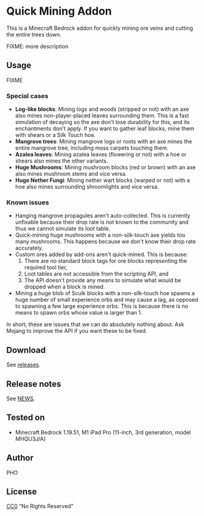 # Quick Mining Addon

This is a Minecraft Bedrock addon for quickly mining ore veins and cutting
the entire trees down.

FIXME: more description

## Usage

FIXME

### Special cases

* **Log-like blocks**: Mining logs and woods (stripped or not) with an axe
  also mines non-player-placed leaves surrounding them. This is a fast
  simulation of decaying so the axe don't lose durability for this, and its
  enchantments don't apply. If you want to gather leaf blocks, mine them
  with shears or a Silk Touch hoe.
* **Mangrove trees**: Mining mangrove logs or roots with an axe mines the
  entire mangrove tree, including moss carpets touching them.
* **Azalea leaves**: Mining azalea leaves (flowering or not) with a hoe or
  shears also mines the other variants.
* **Huge Mushrooms**: Mining mushroom blocks (red or brown) with an axe
  also mines mushroom stems and vice versa.
* **Huge Nether Fungi**: Mining nether wart blocks (warped or not) with a
  hoe also mines surrounding shroomlights and vice versa.

### Known issues

* Hanging mangrove propagules aren't auto-collected. This is currently
  unfixable because their drop rate is not known to the community and thus
  we cannot simulate its loot table.
* Quick-mining huge mushrooms with a non-silk-touch axe yields too many
  mushrooms. This happens because we don't know their drop rate accurately.
* Custom ores added by add-ons aren't quick-mined. This is because:
  1. There are no standard block tags for ore blocks representing the
     required tool tier,
  2. Loot tables are not accessible from the scripting API, and
  3. The API doesn't provide any means to simulate what would be dropped
     when a block is mined.
* Mining a huge blob of Sculk blocks with a non-silk-touch hoe spawns a
  huge number of small experience orbs and may cause a lag, as opposed to
  spawning a few large experience orbs. This is because there is no means
  to spawn orbs whose value is larger than 1.

In short, these are issues that we can do absolutely nothing about. Ask
Mojang to improve the API if you want these to be fixed.

## Download

See [releases](https://github.com/depressed-pho/chunk-utilities/releases).

## Release notes

See [NEWS](NEWS.md).

## Tested on

* Minecraft Bedrock 1.19.51, M1 iPad Pro (11-inch, 3rd generation, model MHQU3J/A)

## Author

PHO

## License

[CC0](https://creativecommons.org/share-your-work/public-domain/cc0/)
“No Rights Reserved”
